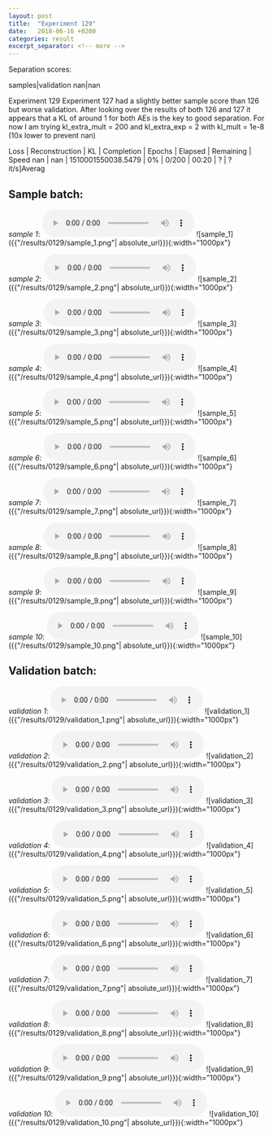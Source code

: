 ```yaml
---
layout: post
title:  "Experiment 129"
date:   2018-06-16 +0200
categories: result
excerpt_separator: <!-- more -->
---
```

Separation scores:

samples|validation
nan|nan<!-- more -->

Experiment 129
Experiment 127 had a slightly better sample score than 126 but worse validation.
After looking over the results of both 126 and 127 it appears that a KL of around 1 for both AEs is the key to good separation.
For now I am trying kl_extra_mult = 200 and kl_extra_exp = 2 with kl_mult = 1e-8 (10x lower to prevent nan)

Loss | Reconstruction | KL | Completion | Epochs | Elapsed | Remaining | Speed
nan | nan | 1510001550038.5479 | 0% | 0/200 | 00:20 | ? | ?it/s]Averag

## **Sample batch**:
_sample 1_:
<audio src="/ResultsOverview/results/0129/sample_1.wav" controls preload></audio>
![sample_1]({{"/results/0129/sample_1.png"| absolute_url}}){:width="1000px"}

_sample 2_:
<audio src="/ResultsOverview/results/0129/sample_2.wav" controls preload></audio>
![sample_2]({{"/results/0129/sample_2.png"| absolute_url}}){:width="1000px"}

_sample 3_:
<audio src="/ResultsOverview/results/0129/sample_3.wav" controls preload></audio>
![sample_3]({{"/results/0129/sample_3.png"| absolute_url}}){:width="1000px"}

_sample 4_:
<audio src="/ResultsOverview/results/0129/sample_4.wav" controls preload></audio>
![sample_4]({{"/results/0129/sample_4.png"| absolute_url}}){:width="1000px"}

_sample 5_:
<audio src="/ResultsOverview/results/0129/sample_5.wav" controls preload></audio>
![sample_5]({{"/results/0129/sample_5.png"| absolute_url}}){:width="1000px"}

_sample 6_:
<audio src="/ResultsOverview/results/0129/sample_6.wav" controls preload></audio>
![sample_6]({{"/results/0129/sample_6.png"| absolute_url}}){:width="1000px"}

_sample 7_:
<audio src="/ResultsOverview/results/0129/sample_7.wav" controls preload></audio>
![sample_7]({{"/results/0129/sample_7.png"| absolute_url}}){:width="1000px"}

_sample 8_:
<audio src="/ResultsOverview/results/0129/sample_8.wav" controls preload></audio>
![sample_8]({{"/results/0129/sample_8.png"| absolute_url}}){:width="1000px"}

_sample 9_:
<audio src="/ResultsOverview/results/0129/sample_9.wav" controls preload></audio>
![sample_9]({{"/results/0129/sample_9.png"| absolute_url}}){:width="1000px"}

_sample 10_:
<audio src="/ResultsOverview/results/0129/sample_10.wav" controls preload></audio>
![sample_10]({{"/results/0129/sample_10.png"| absolute_url}}){:width="1000px"}

## **Validation batch**:
_validation 1_:
<audio src="/ResultsOverview/results/0129/validation_1.wav" controls preload></audio>
![validation_1]({{"/results/0129/validation_1.png"| absolute_url}}){:width="1000px"}

_validation 2_:
<audio src="/ResultsOverview/results/0129/validation_2.wav" controls preload></audio>
![validation_2]({{"/results/0129/validation_2.png"| absolute_url}}){:width="1000px"}

_validation 3_:
<audio src="/ResultsOverview/results/0129/validation_3.wav" controls preload></audio>
![validation_3]({{"/results/0129/validation_3.png"| absolute_url}}){:width="1000px"}

_validation 4_:
<audio src="/ResultsOverview/results/0129/validation_4.wav" controls preload></audio>
![validation_4]({{"/results/0129/validation_4.png"| absolute_url}}){:width="1000px"}

_validation 5_:
<audio src="/ResultsOverview/results/0129/validation_5.wav" controls preload></audio>
![validation_5]({{"/results/0129/validation_5.png"| absolute_url}}){:width="1000px"}

_validation 6_:
<audio src="/ResultsOverview/results/0129/validation_6.wav" controls preload></audio>
![validation_6]({{"/results/0129/validation_6.png"| absolute_url}}){:width="1000px"}

_validation 7_:
<audio src="/ResultsOverview/results/0129/validation_7.wav" controls preload></audio>
![validation_7]({{"/results/0129/validation_7.png"| absolute_url}}){:width="1000px"}

_validation 8_:
<audio src="/ResultsOverview/results/0129/validation_8.wav" controls preload></audio>
![validation_8]({{"/results/0129/validation_8.png"| absolute_url}}){:width="1000px"}

_validation 9_:
<audio src="/ResultsOverview/results/0129/validation_9.wav" controls preload></audio>
![validation_9]({{"/results/0129/validation_9.png"| absolute_url}}){:width="1000px"}

_validation 10_:
<audio src="/ResultsOverview/results/0129/validation_10.wav" controls preload></audio>
![validation_10]({{"/results/0129/validation_10.png"| absolute_url}}){:width="1000px"}

